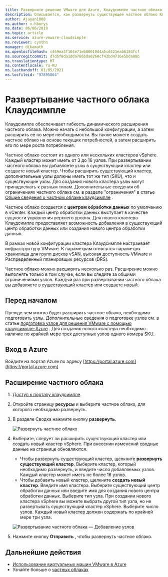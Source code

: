 ```yaml
---
title: Разверните решение VMware для Azure, Клаудсимпле частное облако
description: Описывается, как развернуть существующее частное облако Клаудсимпле для добавления емкости в существующий или новый кластер.
author: Ajayan1008
ms.author: v-hborys
ms.date: 06/06/2019
ms.topic: article
ms.service: azure-vmware-cloudsimple
ms.reviewer: cynthn
manager: dikamath
ms.openlocfilehash: c469ea3f104e71eb80010d4a5cd421eab6184fcf
ms.sourcegitcommit: d7d5f0da1dda786bda0260cf43bd4716e5bda08b
ms.translationtype: MT
ms.contentlocale: ru-RU
ms.lasthandoff: 01/05/2021
ms.locfileid: "97895864"
---
```

# <a name="expand-a-cloudsimple-private-cloud"></a>Развертывание частного облака Клаудсимпле

Клаудсимпле обеспечивает гибкость динамического расширения частного облака. Можно начать с небольшой конфигурации, а затем расширить ее по мере необходимости. Вы также можете создать частное облако на основе текущих потребностей, а затем расширить его по мере роста потребления.

Частное облако состоит из одного или нескольких кластеров vSphere. Каждый кластер может иметь от 3 до 16 узлов.  При развертывании частного облака вы добавляете узлы в существующий кластер или создаете новый кластер. Чтобы расширить существующий кластер, дополнительные узлы должны иметь тот же тип (SKU), что и существующие узлы. Для создания нового кластера узлы могут принадлежать к разным типам. Дополнительные сведения об ограничениях частного облака см. в разделе "ограничения" в статье [Общие сведения о частном облаке клаудсимпле](cloudsimple-private-cloud.md) .

Частное облако создается с **центром обработки данных** по умолчанию в vCenter.  Каждый центр обработки данных выступает в качестве сущности управления верхнего уровня.  Для нового кластера Клаудсимпле предоставляет возможность добавления в существующий центр обработки данных или создания нового центра обработки данных.

В рамках новой конфигурации кластера Клаудсимпле настраивает инфраструктуру VMware.  К параметрам относятся параметры хранилища для групп дисков vSAN, высокая доступность VMware и Распределенный планировщик ресурсов (DRS).

Частное облако можно расширить несколько раз. Расширение можно выполнять только в том случае, если вы следите за общими ограничениями узлов. Каждый раз при развертывании частного облака вы добавляете в существующий кластер или создаете новый.

## <a name="before-you-begin"></a>Перед началом

Прежде чем можно будет расширить частное облако, необходимо подготовить узлы.  Дополнительные сведения о подготовке узлов см. в статье [подготовка узлов для решения VMware с помощью клаудсимпле-Azure](create-nodes.md) .  Для создания нового кластера необходимо наличие по крайней мере трех доступных узлов одного номера SKU.

## <a name="sign-in-to-azure"></a>Вход в Azure

Войдите на портал Azure по адресу [https://portal.azure.com](https://portal.azure.com).

## <a name="expand-a-private-cloud"></a>Расширение частного облака

1. [Доступ к порталу клаудсимпле](access-cloudsimple-portal.md).

2. Откройте страницу **ресурсы** и выберите частное облако, для которого необходимо развернуть.

3. В разделе Сводка нажмите кнопку **развернуть**.

    ![Развернуть частное облако](media/resources-expand-private-cloud.png)

4. Выберите, следует ли расширить существующий кластер или создать новый кластер vSphere. При внесении изменений сводные данные на странице обновляются.

    * Чтобы развернуть существующий кластер, щелкните **развернуть существующий кластер**. Выберите кластер, который необходимо развернуть, и введите число добавляемых узлов. Каждый кластер может иметь не более 16 узлов.
    * Чтобы добавить новый кластер, щелкните **создать новый кластер**. Введите имя кластера. Выберите существующий центр обработки данных или введите имя для создания нового центра обработки данных. Выберите тип узла. При создании нового кластера vSphere вы можете выбрать другой тип узла, но не развертывать существующий кластер vSphere. Выберите число узлов. Каждый новый кластер должен содержать по крайней мере три узла.

    ![Развертывание частного облака — Добавление узлов](media/resources-expand-private-cloud-add-nodes.png)

5. Нажмите кнопку **Отправить** , чтобы развернуть частное облако.

## <a name="next-steps"></a>Дальнейшие действия

* [Использование виртуальных машин VMware в Azure](quickstart-create-vmware-virtual-machine.md)
* Узнайте больше о [частных облаках](cloudsimple-private-cloud.md)